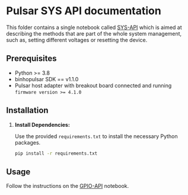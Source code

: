 # Pulsar SYS API documentation

This folder contains a single notebook called [SYS-API](SYS-API.ipynb) which is aimed at describing the methods that are part of the whole system management, such as, setting different voltages or resetting the device.

## Prerequisites

- Python >= 3.8
- binhopulsar SDK == v1.1.0
- Pulsar host adapter with breakout board connected and running `firmware version >= 4.1.0`

## Installation

1. **Install Dependencies:**

   Use the provided `requirements.txt` to install the necessary Python packages.

   ```bash
   pip install -r requirements.txt
   ```

## Usage

Follow the instructions on the [GPIO-API](GPIOs-API.ipynb) notebook.